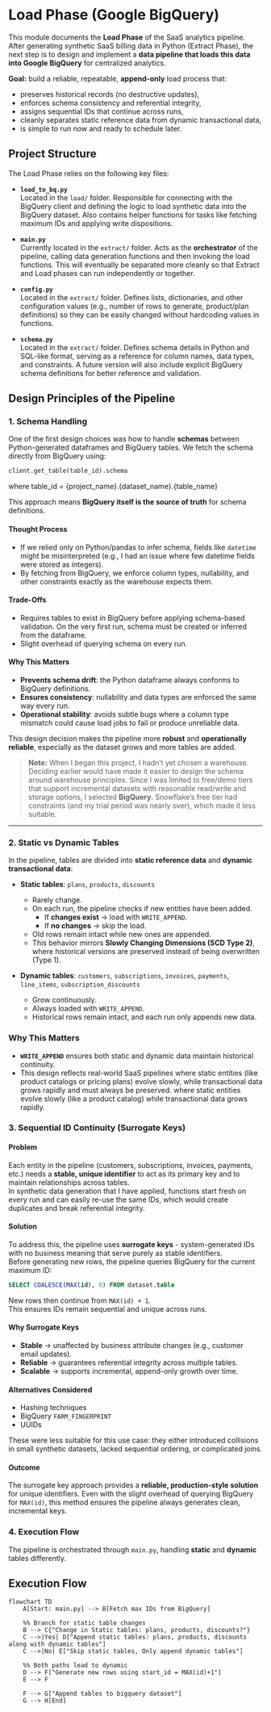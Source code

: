 # Load Phase (Google BigQuery)

This module documents the **Load Phase** of the SaaS analytics pipeline. After generating synthetic SaaS billing data in Python (Extract Phase), the next step is to design and implement a **data pipeline that loads this data into Google BigQuery** for centralized analytics.  

**Goal:** build a reliable, repeatable, **append-only** load process that:  
- preserves historical records (no destructive updates),
- enforces schema consistency and referential integrity,
- assigns sequential IDs that continue across runs,
- cleanly separates static reference data from dynamic transactional data,
- is simple to run now and ready to schedule later.


## Project Structure

The Load Phase relies on the following key files:

- **`load_to_bq.py`**  
  Located in the `load/` folder. Responsible for connecting with the BigQuery client and defining the logic to load synthetic data into the BigQuery dataset. Also contains helper functions for tasks like fetching maximum IDs and applying write dispositions.

- **`main.py`**  
  Currently located in the `extract/` folder. Acts as the **orchestrator** of the pipeline, calling data generation functions and then invoking the load functions. This will eventually be separated more cleanly so that Extract and Load phases can run independently or together.

- **`config.py`**  
  Located in the `extract/` folder. Defines lists, dictionaries, and other configuration values (e.g., number of rows to generate, product/plan definitions) so they can be easily changed without hardcoding values in functions.

- **`schema.py`**  
  Located in the `extract/` folder. Defines schema details in Python and SQL-like format, serving as a reference for column names, data types, and constraints. A future version will also include explicit BigQuery schema definitions for better reference and validation.  

## Design Principles of the Pipeline  

### 1. Schema Handling  

One of the first design choices was how to handle **schemas** between Python-generated dataframes and BigQuery tables. We fetch the schema directly from BigQuery using:

  ```python
  client.get_table(table_id).schema
  ```  
  where table_id = {project_name}.{dataset_name}.{table_name}  

This approach means **BigQuery itself is the source of truth** for schema definitions.

#### Thought Process
- If we relied only on Python/pandas to infer schema, fields like `datetime` might be misinterpreted (e.g., I had an issue where few datetime fields were stored as integers).  
- By fetching from BigQuery, we enforce column types, nullability, and other constraints exactly as the warehouse expects them.  

#### Trade-Offs
- Requires tables to exist in BigQuery before applying schema-based validation. On the very first run, schema must be created or inferred from the dataframe.  
- Slight overhead of querying schema on every run.  

#### Why This Matters
- **Prevents schema drift**: the Python dataframe always conforms to BigQuery definitions.  
- **Ensures consistency**: nullability and data types are enforced the same way every run.  
- **Operational stability**: avoids subtle bugs where a column type mismatch could cause load jobs to fail or produce unreliable data.

This design decision makes the pipeline more **robust** and **operationally reliable**, especially as the dataset grows and more tables are added.  

> **Note:** When I began this project, I hadn’t yet chosen a warehouse. Deciding earlier would have made it easier to design the schema around warehouse principles. Since I was limited to free/demo tiers that support incremental datasets with reasonable read/write and storage options, I selected **BigQuery**. Snowflake’s free tier had constraints (and my trial period was nearly over), which made it less suitable.  

---  

### 2. Static vs Dynamic Tables

In the pipeline, tables are divided into **static reference data** and **dynamic transactional data**:

- **Static tables**: `plans`, `products`, `discounts`  
  - Rarely change.  
  - On each run, the pipeline checks if new entities have been added.  
    - If **changes exist** → load with `WRITE_APPEND`.  
    - If **no changes** → skip the load.  
  - Old rows remain intact while new ones are appended.  
  - This behavior mirrors **Slowly Changing Dimensions (SCD Type 2)**, where historical versions are preserved instead of being overwritten (Type 1).  

- **Dynamic tables**: `customers`, `subscriptions`, `invoices`, `payments`, `line_items`, `subscription_discounts`  
  - Grow continuously.  
  - Always loaded with `WRITE_APPEND`.  
  - Historical rows remain intact, and each run only appends new data.  

### Why This Matters  
- **`WRITE_APPEND`** ensures both static and dynamic data maintain historical continuity.  
- This design reflects real-world SaaS pipelines where static entities (like product catalogs or pricing plans) evolve slowly, while transactional data grows rapidly and must always be preserved.
where static entities evolve slowly (like a product catalog) while transactional data grows rapidly.  

### 3. Sequential ID Continuity (Surrogate Keys)

#### Problem
Each entity in the pipeline (customers, subscriptions, invoices, payments, etc.) needs a **stable, unique identifier** to act as its primary key and to maintain relationships across tables.  
In synthetic data generation that I have applied, functions start fresh on every run and can easily re-use the same IDs, which would create duplicates and break referential integrity.

#### Solution
To address this, the pipeline uses **surrogate keys** - system-generated IDs with no business meaning that serve purely as stable identifiers.  
Before generating new rows, the pipeline queries BigQuery for the current maximum ID:  

```sql
SELECT COALESCE(MAX(id), 0) FROM dataset.table
```  
New rows then continue from `MAX(id) + 1`.  
This ensures IDs remain sequential and unique across runs.  

#### Why Surrogate Keys
- **Stable** → unaffected by business attribute changes (e.g., customer email updates).  
- **Reliable** → guarantees referential integrity across multiple tables.  
- **Scalable** → supports incremental, append-only growth over time.  

#### Alternatives Considered
- Hashing techniques  
- BigQuery `FARM_FINGERPRINT`  
- UUIDs  

These were less suitable for this use case: they either introduced collisions in small synthetic datasets, lacked sequential ordering, or complicated joins.  

#### Outcome
The surrogate key approach provides a **reliable, production-style solution** for unique identifiers. Even with the slight overhead of querying BigQuery for `MAX(id)`, this method ensures the pipeline always generates clean, incremental keys.  

### 4. Execution Flow  

The pipeline is orchestrated through `main.py`, handling **static** and **dynamic** tables differently.

## Execution Flow

```mermaid
flowchart TD
    A[Start: main.py] --> B[Fetch max IDs from BigQuery]

    %% Branch for static table changes
    B --> C{"Change in Static tables: plans, products, discounts?"}
    C -->|Yes| D["Append static tables: plans, products, discounts along with dynamic tables"]
    C -->|No| E["Skip static tables, Only append dynamic tables"]

    %% Both paths lead to dynamic
    D --> F["Generate new rows using start_id = MAX(id)+1"]
    E --> F

    F --> G["Append tables to bigquery dataset"]
    G --> H[End]
```








